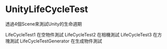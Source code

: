 # UnityLifeCycleTest
透過4個Scene來測試Unity的生命週期

LifeCycleTest1 在空物件測試
LifeCycleTest2 在相機測試
LifeCycleTest3 在方塊測試
LifeCycleTestGenerator 在生成物件測試
